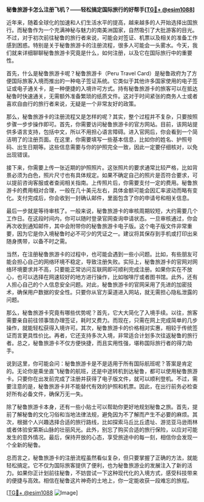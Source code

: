 **秘鲁旅游卡怎么注册飞机？——轻松搞定国际旅行的好帮手[[TG💪+ @esim1088](https://t.me/s/esim1088)]**

近年来，随着全球化的加速和人们生活水平的提高，越来越多的人开始选择出国旅行。而秘鲁作为一个充满神秘与魅力的南美洲国家，自然吸引了大批游客的目光。不过，对于初次前往秘鲁的旅行者来说，可能会对签证、机票以及相关的准备工作感到困惑。特别是关于秘鲁旅游卡的注册流程，很多人可能会一头雾水。今天，我们就来详细聊聊秘鲁旅游卡究竟是什么，如何注册，以及它在国际旅行中的重要性。

首先，什么是秘鲁旅游卡呢？秘鲁旅游卡（Peru Travel Card）是秘鲁政府为了方便国际旅客入境而推出的一种电子签证系统。它类似于其他许多国家使用的电子签证或电子通关卡，是一种便捷的入境许可方式。持有秘鲁旅游卡的旅客可以在抵达秘鲁时快速通关，无需额外准备繁琐的纸质文件。这对于时间紧张的商务人士或者喜欢自由行的旅行者来说，无疑是一个非常友好的政策。

那么，秘鲁旅游卡的注册流程又是怎样的呢？其实，整个过程并不复杂，只要按照步骤一步步操作即可。首先，你需要访问秘鲁旅游卡的官方网站。目前，该网站提供多语言支持，包括中文，所以不用担心语言障碍。进入官网后，你会看到一个简洁明了的注册页面。在这里，你需要填写一些基本信息，比如你的姓名、护照号码、出生日期等。这些信息需要与你的护照完全一致，因此一定要仔细核对，以免出现错误。

接下来，你需要上传一张近期的护照照片。这张照片的要求通常比较严格，比如背景必须为白色，照片尺寸也有具体规定。如果不确定自己的照片是否符合要求，可以提前咨询客服或者查阅相关指南。上传照片后，你需要支付一定的费用。秘鲁旅游卡的费用相对合理，一般在几十美元左右，具体金额可能会因汇率波动而略有变化。支付完成后，你会收到一封确认邮件，里面包含了你的申请号和相关信息。

最后一步就是等待审核了。一般来说，秘鲁旅游卡的审核周期较短，大约需要几个工作日。在这段时间内，你可以随时登录官网查询申请状态。一旦审核通过，你会再次收到通知邮件，其中会附带你的秘鲁旅游卡电子版。这个电子版文件非常重要，因为它是你入境秘鲁时必不可少的凭证之一。建议将其保存到手机或打印出来随身携带，以备不时之需。

当然，在注册秘鲁旅游卡的过程中，也可能会遇到一些小问题。比如，有些朋友可能会担心自己的网络环境不稳定，导致注册失败。实际上，秘鲁旅游卡的官网对网络环境要求并不高，只要能正常访问互联网即可顺利完成注册。如果你实在不放心，也可以选择在网速较好的地方进行操作，比如咖啡厅或者图书馆。此外，还有人担心自己的个人信息安全问题。对此，秘鲁旅游卡的官网采用了先进的加密技术，确保用户数据的安全性。只要你从官方渠道进入网站，就无需担心隐私泄露的问题。

那么，秘鲁旅游卡究竟有哪些优势呢？首先，它大大简化了入境手续。以往，旅客需要亲自前往领事馆办理签证，耗时又费力。而现在，只需在网上完成简单的几步操作，就能轻松获得入境许可。其次，秘鲁旅游卡的价格相对实惠，相较于传统签证而言更具性价比。再者，它还支持多次入境，非常适合计划多次往返秘鲁的旅行者。总之，秘鲁旅游卡不仅方便快捷，而且实用性强，堪称国际旅行者的得力助手。

说到这里，你可能会问：秘鲁旅游卡是不是适用于所有国际航班呢？答案是肯定的。无论你是乘坐直飞秘鲁的航班，还是中途转机到达秘鲁，都可以使用秘鲁旅游卡。只要你在出发前完成了注册并获得了电子版文件，就可以顺利登机。不过，需要注意的是，秘鲁旅游卡并不能替代有效的护照和机票。因此，在出行前务必检查好所有必备文件，确保万无一失。

除了秘鲁旅游卡本身，还有一些小贴士可以帮助你更好地规划秘鲁之旅。首先，提前了解秘鲁的文化习俗和当地法律法规，避免因为不了解而产生不必要的麻烦。其次，根据个人兴趣选择合适的旅行路线，比如探索马丘比丘遗址、游览亚马逊雨林或者体验安第斯山脉的壮丽风光。此外，别忘了购买合适的旅行保险，以应对可能发生的意外情况。最后，保持开放的心态，享受旅途中的每一刻，相信你会发现一个全新的秘鲁。

总而言之，秘鲁旅游卡的注册流程虽然看似复杂，但只要掌握了正确的方法，就能轻松搞定。它不仅为国际旅客提供了便利，也为秘鲁旅游业的发展注入了新的活力。如果你正计划前往秘鲁，不妨尝试一下这种现代化的入境方式，感受科技带来的便捷与高效。相信在秘鲁这片神奇的土地上，你一定能收获一段难忘的旅程。

[[TG💪+ @esim1088](https://t.me/s/esim1088) ![Image](https://i.postimg.cc/4NQfJmqS/Snipaste-2025-05-13-00-14-12.png)]